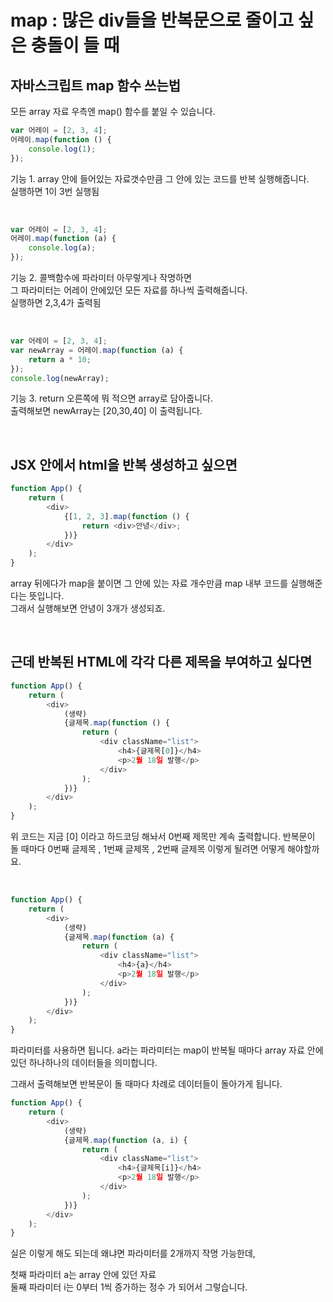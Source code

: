 # map : 많은 div들을 반복문으로 줄이고 싶은 충돌이 들 때

## 자바스크립트 map 함수 쓰는법

모든 array 자료 우측엔 map() 함수를 붙일 수 있습니다.

```js
var 어레이 = [2, 3, 4];
어레이.map(function () {
    console.log(1);
});
```

기능 1. array 안에 들어있는 자료갯수만큼 그 안에 있는 코드를 반복 실행해줍니다. <br>
실행하면 1이 3번 실행됨

<br>

```js
var 어레이 = [2, 3, 4];
어레이.map(function (a) {
    console.log(a);
});
```

기능 2. 콜백함수에 파라미터 아무렇게나 작명하면 <br>
그 파라미터는 어레이 안에있던 모든 자료를 하나씩 출력해줍니다. <br>
실행하면 2,3,4가 출력됨

<br>

```js
var 어레이 = [2, 3, 4];
var newArray = 어레이.map(function (a) {
    return a * 10;
});
console.log(newArray);
```

기능 3. return 오른쪽에 뭐 적으면 array로 담아줍니다. <br>
출력해보면 newArray는 [20,30,40] 이 출력됩니다.

<br>

## JSX 안에서 html을 반복 생성하고 싶으면

```js
function App() {
    return (
        <div>
            {[1, 2, 3].map(function () {
                return <div>안녕</div>;
            })}
        </div>
    );
}
```

array 뒤에다가 map을 붙이면 그 안에 있는 자료 개수만큼 map 내부 코드를 실행해준다는 뜻입니다. <br>
그래서 실행해보면 안녕이 3개가 생성되죠.

<br>

## 근데 반복된 HTML에 각각 다른 제목을 부여하고 싶다면

```js
function App() {
    return (
        <div>
            (생략)
            {글제목.map(function () {
                return (
                    <div className="list">
                        <h4>{글제목[0]}</h4>
                        <p>2월 18일 발행</p>
                    </div>
                );
            })}
        </div>
    );
}
```

위 코드는 지금 [0] 이라고 하드코딩 해놔서 0번째 제목만 계속 출력합니다. 반복문이 돌 때마다 0번째 글제목 , 1번째 글제목 , 2번째 글제목 이렇게 될려면 어떻게 해야할까요.

<br>

```js
function App() {
    return (
        <div>
            (생략)
            {글제목.map(function (a) {
                return (
                    <div className="list">
                        <h4>{a}</h4>
                        <p>2월 18일 발행</p>
                    </div>
                );
            })}
        </div>
    );
}
```

파라미터를 사용하면 됩니다. a라는 파라미터는 map이 반복될 때마다 array 자료 안에있던 하나하나의 데이터들을 의미합니다. <br>

그래서 출력해보면 반복문이 돌 때마다 차례로 데이터들이 돌아가게 됩니다. <br>

```js
function App() {
    return (
        <div>
            (생략)
            {글제목.map(function (a, i) {
                return (
                    <div className="list">
                        <h4>{글제목[i]}</h4>
                        <p>2월 18일 발행</p>
                    </div>
                );
            })}
        </div>
    );
}
```

실은 이렇게 해도 되는데 왜냐면 파라미터를 2개까지 작명 가능한데,<br>

첫째 파라미터 a는 array 안에 있던 자료 <br>
둘째 파라미터 i는 0부터 1씩 증가하는 정수 가 되어서 그렇습니다.
